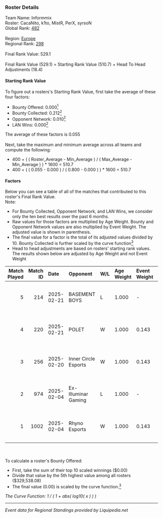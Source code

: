 ### Roster Details<br />
Team Name: Informmix<br />
Roster: CacaNito, k1to, MistR, PerX, syrsoN<br />
Global Rank: [482](../standings_global.md)<br />
<br />
Region: [Europe]( ../standings_europe.md)<br />
Regional Rank: [298]( ../standings_europe.md)<br />
<br />
Final Rank Value:  529.1<br />
<br />
Final Rank Value (529.1) = Starting Rank Value (510.7) + Head To Head Adjustments (18.4)<br />

#### Starting Rank Value<br />
To figure out a rosters's Starting Rank Value, first take the average of these four factors:<br />
- Bounty Offered: 0.000[<sup>1</sup>](#table2)
- Bounty Collected: 0.212[<sup>2</sup>](#table1)
- Opponent Network: 0.010[<sup>2</sup>](#table1)
- LAN Wins: 0.000[<sup>2</sup>](#table1)

The average of these factors is 0.055<br />
<br />
Next, take the maximum and minimum average across all teams and compute the following:<br />
- 400 + ( ( Roster_Average - Min_Average ) / ( Max_Average - Min_Average ) ) * 1600 = 510.7
- 400 + ( ( 0.055 - 0.000 ) / ( 0.800 - 0.000 ) ) * 1600 = 510.7


#### Factors<br />
Below you can see a table of all of the matches that contributed to this roster's Final Rank Value.<br />
Note:<br />

- For Bounty Collected, Opponent Network, and LAN Wins, we consider only the ten best results over the past 6 months.
- Raw values for those factors are multiplied by Age Weight. Bounty and Opponent Network values are also multiplied by Event Weight. The adjusted value is shown in parenthesis.
- The final value for a factor is the total of its adjusted values divided by 10. Bounty Collected is further scaled by the curve function[<sup>3</sup>](#curveFunction)
- Head to head adjustments are based on rosters' starting rank values. The results shown below are adjusted by Age Weight and not Event Weight
<span id="table1"></span><br />


| Match Played | Match ID | Date       | Opponent             | W/L | Age Weight | Event Weight | Bounty Collected | Opponent Network | LAN Wins  | H2H Adj. | Roster                                |
| -: | -: | :- | :- | :- | :- | :- | :- | :- | :- | -: | :- |
|            5 |      214 | 2025-02-21 | BASEMENT BOYS        | L   | 1.000      | -            | -                | -                | -         |   -19.37 | CacaNito, k1to, MistR, PerX, syrsoN   |
|            4 |      220 | 2025-02-21 | POLET                | W   | 1.000      | 0.143        | 0.000 (0.000)    | 0.047 (0.007)    | 0 (0.000) |    15.71 | CacaNito, k1to, MistR, PerX, syrsoN   |
|            3 |      256 | 2025-02-20 | Inner Circle Esports | W   | 1.000      | 0.143        | 0.000 (0.000)    | 0.188 (0.027)    | 0 (0.000) |    15.23 | CacaNito, k1to, MistR, PerX, syrsoN   |
|            2 |      974 | 2025-02-04 | Ex-Illuminar Gaming  | L   | 1.000      | -            | -                | -                | -         |   -20.12 | CacaNito, MistR, PerX, syrsoN, tiziaN |
|            1 |     1002 | 2025-02-04 | Rhyno Esports        | W   | 1.000      | 0.143        | 0.013 (0.002)    | 0.441 (0.063)    | 0 (0.000) |    26.95 | CacaNito, MistR, PerX, syrsoN, tiziaN |

<br />
<span id="table2"></span><br />
To calculate a roster's Bounty Offered:<br />

- First, take the sum of their top 10 scaled winnings ($0.00)
- Divide that value by the 5th highest value among all rosters ($329,538.08)
- The final value (0.00) is scaled by the curve function.[<sup>3</sup>](#curveFunction)

<span id="curveFunction"></span>_The Curve Function: 1 / ( 1 + abs( log10( x ) ) )_<br />

---
_Event data for Regional Standings provided by Liquipedia.net_<br />
